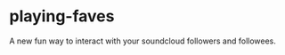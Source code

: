 playing-faves
=============

A new fun way to interact with your soundcloud followers and followees.
